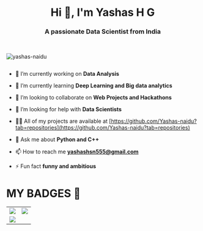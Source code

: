 <h1 align="center">Hi 👋, I'm Yashas H G</h1>
<h3 align="center">A passionate Data Scientist from India</h3>
<br>


<p align="left"> <img src="https://komarev.com/ghpvc/?username=yashas-naidu&label=Profile%20views&color=0e75b6&style=flat" alt="yashas-naidu" /> </p>



<p align="left"> <a href="https://twitter.com/" target="blank"><img src="https://img.shields.io/twitter/follow/?logo=twitter&style=for-the-badge" alt="" /></a> </p>

- 🔭 I’m currently working on **Data Analysis**

- 🌱 I’m currently learning **Deep Learning and Big data analytics**

- 👯 I’m looking to collaborate on **Web Projects and Hackathons**

- 🤝 I’m looking for help with **Data Scientists**

- 👨‍💻 All of my projects are available at [https://github.com/Yashas-naidu?tab=repositories](https://github.com/Yashas-naidu?tab=repositories)

- 💬 Ask me about **Python and C++**

- 📫 How to reach me **yashashsn555@gmail.com**

- ⚡ Fun fact **funny and ambitious**

<h1>MY BADGES 💫</h1>
<table cellpadding=1 cellspacing=1>
  <tr>
    <td align="centre">
      <img src="https://assets.leetcode.com/static_assets/marketing/2023-50.gif"/>
    </td>
    <td align="centre">
      <img src="https://leetcode.com/static/images/badges/2023/gif/2023-11.gif"/>
    </td>
  </tr>
  <tr>
    <td align="centre">
      <img src="https://developers.google.com/static/profile/badges/events/firebase/2023/firebase-demo-day/badge.svg"/>
    </td>
    </tr>
</table>


